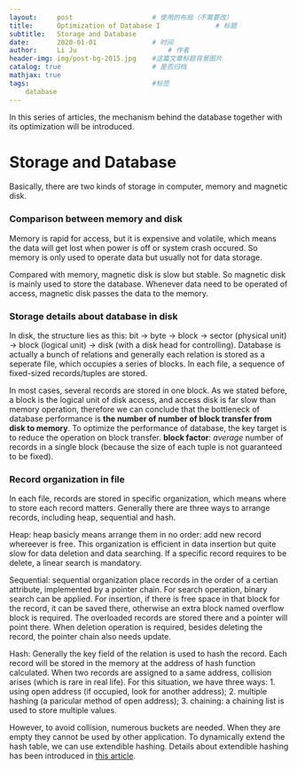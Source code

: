 ```yaml
---
layout:     post   				    # 使用的布局（不需要改）
title:      Optimization of Database I				# 标题 
subtitle:   Storage and Database
date:       2020-01-01 				# 时间
author:     Li Ju 						# 作者
header-img: img/post-bg-2015.jpg 	#这篇文章标题背景图片
catalog: true 						# 是否归档
mathjax: true
tags:								#标签
    database
---
```

In this series of articles, the mechanism behind the database together with its optimization will be introduced. 

# Storage and Database
Basically, there are two kinds of storage in computer, memory and magnetic disk. 

### Comparison between memory and disk
Memory is rapid for access, but it is expensive and volatile, which means the data will get lost when power is off or system crash occured. So memory is only used to operate data but usually not for data storage. 

Compared with memory, magnetic disk is slow but stable. So magnetic disk is mainly used to store the database. Whenever data need to be operated of access, magnetic disk passes the data to the memory. 

### Storage details about database in disk
In disk, the structure lies as this: bit -> byte -> block -> sector (physical unit) -> block (logical unit) -> disk (with a disk head for controlling). Database is actually a bunch of relations and generally each relation is stored as a seperate file, which occupies a series of blocks. In each file, a sequence of fixed-sized records/tuples are stored. 

In most cases, several records are stored in one block. As we stated before, a block is the logical unit of disk access, and access disk is far slow than memory operation, therefore we can conclude that the bottleneck of database performance is **the number of number of block transfer from disk to memory**. To optimize the performance of database, the key target is to reduce the operation on block transfer. **block factor**: *average* number of records in a single block (because the size of each tuple is not guaranteed to be fixed). 

### Record organization in file
In each file, records are stored in specific organization, which means where to store each record matters. Generally there are three ways to arrange records, including heap, sequential and hash. 

Heap: heap basicly means arrange them in no order: add new record whereever is free. This organization is efficient in data insertion but quite slow for data deletion and data searching. If a specific record requires to be delete, a linear search is mandatory. 

Sequential: sequential organization place records in the order of a certian attribute, implemented by a pointer chain. For search operation, binary search can be applied. For insertion, if there is free space in that block for the record, it can be saved there, otherwise an extra block named overflow block is required. The overloaded records are stored there and a pointer will point there. When deletion operation is required, besides deleting the record, the pointer chain also needs update. 

Hash: Generally the key field of the relation is used to hash the record. Each record will be stored in the memory at the address of hash function calculated. When two records are assigned to a same address, collision arises (which is rare in real life). For this situation, we have three ways: 1. using open address (if occupied, look for another address); 2. multiple hashing (a paricular method of open address); 3. chaining: a chaining list is used to store multiple values. 

However, to avoid collision, numerous buckets are needed. When they are empty they cannot be used by other application. To dynamically extend the hash table, we can use extendible hashing. Details about extendible hashing has been introduced in [this article](https://li-ju666.github.io/2019/11/24/Extendible-Hashing-2019/). 
